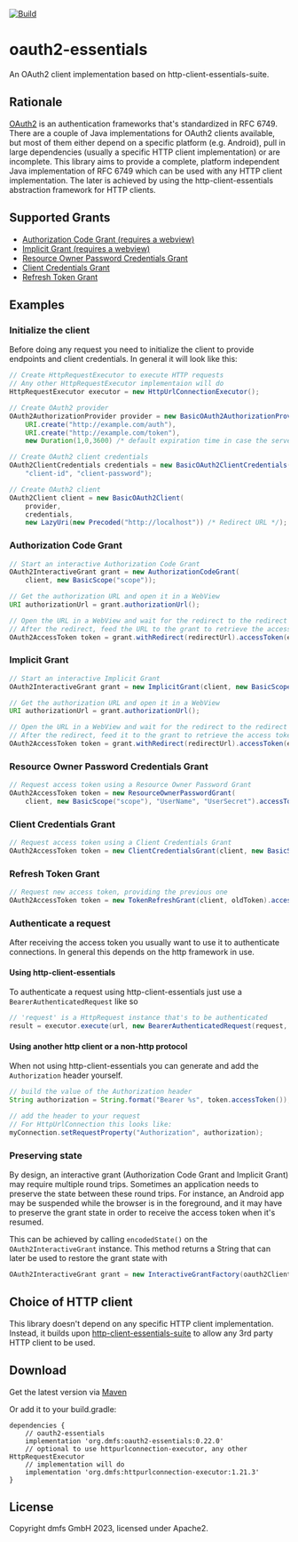 [![Build](https://github.com/dmfs/oauth2-essentials/actions/workflows/main.yml/badge.svg?label=main)](https://github.com/dmfs/oauth2-essentials/actions/workflows/main.yml)
# oauth2-essentials

An OAuth2 client implementation based on http-client-essentials-suite.

## Rationale

[OAuth2](https://tools.ietf.org/html/rfc6749) is an authentication frameworks that's standardized in RFC 6749. There are a couple of Java implementations for OAuth2 clients available,
but most of them either depend on a specific platform (e.g. Android), pull in large dependencies (usually a specific HTTP client implementation) or are incomplete.
This library aims to provide a complete, platform independent Java implementation of RFC 6749 which can be used with any HTTP client implementation. The later is achieved by using the
http-client-essentials abstraction framework for HTTP clients.

## Supported Grants

* [Authorization Code Grant (requires a webview)](https://tools.ietf.org/html/rfc6749#section-4.1)
* [Implicit Grant (requires a webview)](https://tools.ietf.org/html/rfc6749#section-4.2)
* [Resource Owner Password Credentials Grant](https://tools.ietf.org/html/rfc6749#section-4.3)
* [Client Credentials Grant](https://tools.ietf.org/html/rfc6749#section-4.4)
* [Refresh Token Grant](https://tools.ietf.org/html/rfc6749#section-6)

## Examples

### Initialize the client

Before doing any request you need to initialize the client to provide endpoints and client credentials.
In general it will look like this:

```java
// Create HttpRequestExecutor to execute HTTP requests
// Any other HttpRequestExecutor implementaion will do
HttpRequestExecutor executor = new HttpUrlConnectionExecutor();

// Create OAuth2 provider
OAuth2AuthorizationProvider provider = new BasicOAuth2AuthorizationProvider(
    URI.create("http://example.com/auth"),
    URI.create("http://example.com/token"),
    new Duration(1,0,3600) /* default expiration time in case the server doesn't return any */);

// Create OAuth2 client credentials
OAuth2ClientCredentials credentials = new BasicOAuth2ClientCredentials(
    "client-id", "client-password");

// Create OAuth2 client
OAuth2Client client = new BasicOAuth2Client(
    provider,
    credentials,
    new LazyUri(new Precoded("http://localhost")) /* Redirect URL */);
```

### Authorization Code Grant

```java
// Start an interactive Authorization Code Grant
OAuth2InteractiveGrant grant = new AuthorizationCodeGrant(
    client, new BasicScope("scope"));

// Get the authorization URL and open it in a WebView
URI authorizationUrl = grant.authorizationUrl();

// Open the URL in a WebView and wait for the redirect to the redirect URL
// After the redirect, feed the URL to the grant to retrieve the access token
OAuth2AccessToken token = grant.withRedirect(redirectUrl).accessToken(executor);
```

### Implicit Grant

```java
// Start an interactive Implicit Grant
OAuth2InteractiveGrant grant = new ImplicitGrant(client, new BasicScope("scope"));

// Get the authorization URL and open it in a WebView
URI authorizationUrl = grant.authorizationUrl();

// Open the URL in a WebView and wait for the redirect to the redirect URL
// After the redirect, feed it to the grant to retrieve the access token
OAuth2AccessToken token = grant.withRedirect(redirectUrl).accessToken(executor);
```

### Resource Owner Password Credentials Grant

```java
// Request access token using a Resource Owner Password Grant
OAuth2AccessToken token = new ResourceOwnerPasswordGrant(
    client, new BasicScope("scope"), "UserName", "UserSecret").accessToken(executor);
```

### Client Credentials Grant

```java
// Request access token using a Client Credentials Grant
OAuth2AccessToken token = new ClientCredentialsGrant(client, new BasicScope("scope")).accessToken(executor);
```

### Refresh Token Grant

```java
// Request new access token, providing the previous one
OAuth2AccessToken token = new TokenRefreshGrant(client, oldToken).accessToken(executor);
```

### Authenticate a request

After receiving the access token you usually want to use it to authenticate connections. In general this depends on the http framework in use.

#### Using http-client-essentials

To authenticate a request using http-client-essentials just use a `BearerAuthenticatedRequest` like so

```java
// 'request' is a HttpRequest instance that's to be authenticated
result = executor.execute(url, new BearerAuthenticatedRequest(request, token));
```

#### Using another http client or a non-http protocol

When not using http-client-essentials you can generate and add the `Authorization` header yourself.

```java
// build the value of the Authorization header
String authorization = String.format("Bearer %s", token.accessToken());

// add the header to your request
// For HttpUrlConnection this looks like:
myConnection.setRequestProperty("Authorization", authorization);
```

### Preserving state

By design, an interactive grant (Authorization Code Grant and Implicit Grant) may require multiple round trips. Sometimes an application
needs to preserve the state between these round trips. For instance, an Android app may be suspended while the browser is in the foreground, and it may
have to preserve the grant state in order to receive the access token when it's resumed.

This can be achieved by calling `encodedState()` on the `OAuth2InteractiveGrant` instance. This method returns a String that can later be used
to restore the grant state with

```java
OAuth2InteractiveGrant grant = new InteractiveGrantFactory(oauth2Client).value(encodedState);
```

## Choice of HTTP client

This library doesn't depend on any specific HTTP client implementation. Instead, it builds upon [http-client-essentials-suite](https://github.com/dmfs/http-client-essentials-suite) to allow any 3rd party HTTP client to be used.

## Download

Get the latest version via [Maven](https://search.maven.org/remote_content?g=org.dmfs&a=oauth2-essentials&v=LATEST)

Or add it to your build.gradle:


    dependencies {
        // oauth2-essentials
        implementation 'org.dmfs:oauth2-essentials:0.22.0'
        // optional to use httpurlconnection-executor, any other HttpRequestExecutor
        // implementation will do
        implementation 'org.dmfs:httpurlconnection-executor:1.21.3'
    }


## License

Copyright dmfs GmbH 2023, licensed under Apache2.

